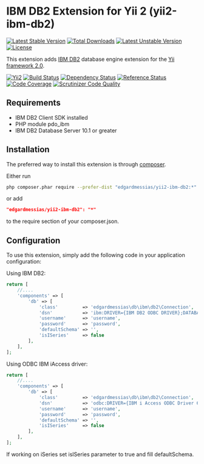 IBM DB2 Extension for Yii 2 (yii2-ibm-db2)
============================================
[![Latest Stable Version](https://poser.pugx.org/edgardmessias/yii2-yii2-ibm-db2/v/stable)](https://packagist.org/packages/edgardmessias/yii2-yii2-ibm-db2)
[![Total Downloads](https://poser.pugx.org/edgardmessias/yii2-yii2-ibm-db2/downloads)](https://packagist.org/packages/edgardmessias/yii2-yii2-ibm-db2)
[![Latest Unstable Version](https://poser.pugx.org/edgardmessias/yii2-yii2-ibm-db2/v/unstable)](https://packagist.org/packages/edgardmessias/yii2-yii2-ibm-db2)
[![License](https://poser.pugx.org/edgardmessias/yii2-yii2-ibm-db2/license)](https://packagist.org/packages/edgardmessias/yii2-yii2-ibm-db2)

This extension adds [IBM DB2](http://www-01.ibm.com/software/data/db2/) database engine extension for the [Yii framework 2.0](http://www.yiiframework.com).

[![Yii2](https://img.shields.io/badge/Powered_by-Yii_Framework-green.svg?style=flat)](http://www.yiiframework.com/)
[![Build Status](https://travis-ci.org/edgardmessias/yii2-ibm-db2.svg?branch=master)](https://travis-ci.org/edgardmessias/yii2-ibm-db2)
[![Dependency Status](https://www.versioneye.com/php/edgardmessias:yii2-ibm-db2/dev-master/badge.png)](https://www.versioneye.com/php/edgardmessias:yii2-ibm-db2/dev-master)
[![Reference Status](https://www.versioneye.com/php/edgardmessias:yii2-ibm-db2/reference_badge.svg)](https://www.versioneye.com/php/edgardmessias:yii2-ibm-db2/references)
[![Code Coverage](https://scrutinizer-ci.com/g/edgardmessias/yii2-yii2-ibm-db2/badges/coverage.png?b=master)](https://scrutinizer-ci.com/g/edgardmessias/yii2-yii2-ibm-db2/?branch=master)
[![Scrutinizer Code Quality](https://scrutinizer-ci.com/g/edgardmessias/yii2-yii2-ibm-db2/badges/quality-score.png?b=master)](https://scrutinizer-ci.com/g/edgardmessias/yii2-yii2-ibm-db2/?branch=master)

Requirements
------------
 * IBM DB2 Client SDK installed
 * PHP module pdo_ibm
 * IBM DB2 Database Server 10.1 or greater

Installation
------------

The preferred way to install this extension is through [composer](http://getcomposer.org/download/).

Either run

```bash
php composer.phar require --prefer-dist "edgardmessias/yii2-ibm-db2:*"
```

or add

```json
"edgardmessias/yii2-ibm-db2": "*"
```

to the require section of your composer.json.


Configuration
-------------

To use this extension, simply add the following code in your application configuration:

Using IBM DB2:

```php
return [
    //....
    'components' => [
        'db' => [
            'class'         => 'edgardmessias\db\ibm\db2\Connection',
            'dsn'           => 'ibm:DRIVER={IBM DB2 ODBC DRIVER};DATABASE=test;"HOSTNAME=127.0.0.1;PORT=50000;PROTOCOL=TCPIP',
            'username'      => 'username',
            'password'      => 'password',
            'defaultSchema' => '',
            'isISeries'     => false
        ],
    ],
];
```

Using ODBC IBM iAccess driver:

```php
return [
    //....
    'components' => [
        'db' => [
            'class'         => 'edgardmessias\db\ibm\db2\Connection',
            'dsn'           => 'odbc:DRIVER={IBM i Access ODBC Driver 64-bit};SYSTEM=127.0.0.1;PROTOCOL=TCPIP',
            'username'      => 'username',
            'password'      => 'password',
            'defaultSchema' => '',
            'isISeries'     => false
        ],
    ],
];
```

If working on iSeries set isISeries parameter to true and fill defaultSchema.
